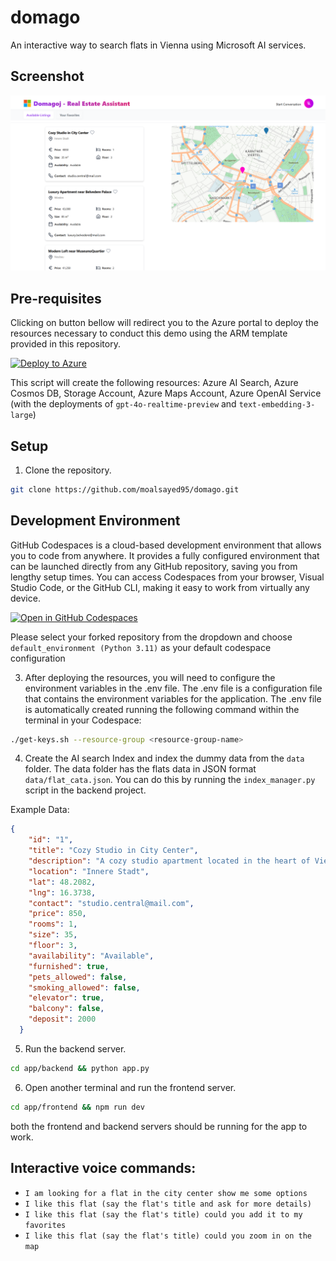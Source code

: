 # domago

An interactive way to search flats in Vienna using Microsoft AI services.

## Screenshot

![Screenshot of domago](ui/v1.png)

## Pre-requisites

Clicking on button bellow will redirect you to the Azure portal to deploy the resources necessary to conduct this demo using the ARM template provided in this repository.

[![Deploy to Azure](https://aka.ms/deploytoazurebutton)](https://portal.azure.com/#create/Microsoft.Template/uri/https%3A%2F%2Fraw.githubusercontent.com%2Fmoalsayed95%2Fdomago%2Fms%2Finfra%2Fazuredeploy.json)

This script will create the following resources: Azure AI Search, Azure Cosmos DB, Storage Account, Azure Maps Account, Azure OpenAI Service (with the deployments of `gpt-4o-realtime-preview` and `text-embedding-3-large`)

## Setup
1. Clone the repository.

```bash	
git clone https://github.com/moalsayed95/domago.git
```

## Development Environment

GitHub Codespaces is a cloud-based development environment that allows you to code from anywhere. It provides a fully configured environment that can be launched directly from any GitHub repository, saving you from lengthy setup times. You can access Codespaces from your browser, Visual Studio Code, or the GitHub CLI, making it easy to work from virtually any device.

[![Open in GitHub Codespaces](https://github.com/codespaces/badge.svg)](https://codespaces.new/)

Please select your forked repository from the dropdown and choose `default_environment (Python 3.11)` as your default codespace configuration


3. After deploying the resources, you will need to configure the environment variables in the .env file. The .env file is a configuration file that contains the environment variables for the application. The .env file is automatically created running the following command within the terminal in your Codespace:

```bash
./get-keys.sh --resource-group <resource-group-name>
```


4. Create the AI search Index and index the dummy data from the `data` folder. The data folder has the flats data in JSON format `data/flat_cata.json`. You can do this by running the `index_manager.py` script in the backend project.

Example Data:  
```json
{
    "id": "1",
    "title": "Cozy Studio in City Center",
    "description": "A cozy studio apartment located in the heart of Vienna, just steps from Stephansplatz. Ideal for professionals or students seeking a central location.",
    "location": "Innere Stadt",
    "lat": 48.2082,
    "lng": 16.3738,
    "contact": "studio.central@mail.com",
    "price": 850,
    "rooms": 1,
    "size": 35,
    "floor": 3,
    "availability": "Available",
    "furnished": true,
    "pets_allowed": false,
    "smoking_allowed": false,
    "elevator": true,
    "balcony": false,
    "deposit": 2000
  }
```	


5. Run the backend server.

```bash
cd app/backend && python app.py
```

6. Open another terminal and run the frontend server.

```bash
cd app/frontend && npm run dev
```

both the frontend and backend servers should be running for the app to work.

## Interactive voice commands:
- `I am looking for a flat in the city center show me some options`
- `I like this flat (say the flat's title and ask for more details)`
- `I like this flat (say the flat's title) could you add it to my favorites`
- `I like this flat (say the flat's title) could you zoom in on the map`
